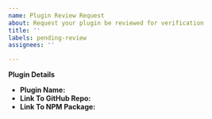 ```yaml
---
name: Plugin Review Request
about: Request your plugin be reviewed for verification
title: ''
labels: pending-review
assignees: ''

---
```


**Plugin Details**

* **Plugin Name:**
* **Link To GitHub Repo:**
* **Link To NPM Package:**
